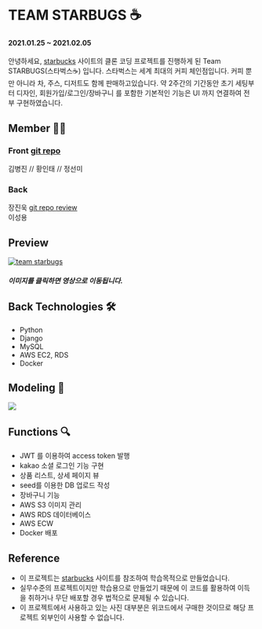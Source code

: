 # TEAM STARBUGS ☕️
#### 2021.01.25 ~ 2021.02.05
안녕하세요, [starbucks](https://www.starbucks.co.kr/index.do) 사이트의 클론 코딩 프로젝트를 진행하게 된 Team STARBUGS(스타벅스☕️) 입니다. 스타벅스는 세계 최대의 커피 체인점입니다. 커피 뿐만 아니라 차, 주스, 디저트도 함께 판매하고있습니다. 약 2주간의 기간동안 초기 세팅부터 디자인, 회원가입/로그인/장바구니 를 포함한 기본적인 기능은 UI 까지 연결하여 전부 구현하였습니다.

## Member 🕺🏻 <br>
### Front <a href="https://github.com/wecode-bootcamp-korea/16-2nd-starbugs-frontend"> git repo </a> <br>
김병진 // 황인태 // 정선미
### Back 
장진욱 <a href="https://github.com/jinukix"> git repo </a> <a href="https://velog.io/@jinukix/2차-프로젝트-후기">review</a> <br>
이성용

## Preview 
[![team starbugs](https://jinukix-bucket.s3.ap-northeast-2.amazonaws.com/%EC%8A%A4%ED%81%AC%EB%A6%B0%EC%83%B7+2021-02-09+%EC%98%A4%ED%9B%84+12.23.45.png)]('https://www.youtube.com/watch?v=LNovijmpFKU&t=1s')
##### 이미지를 클릭하면 영상으로 이동됩니다.

## Back Technologies 🛠
- Python
- Django
- MySQL
- AWS EC2, RDS
- Docker

## Modeling 📑
<img src="https://media.vlpt.us/images/jinukix/post/d7a20ef1-a74c-4bb3-8559-2affe312a1b1/스크린샷%202021-02-08%20오후%208.06.06.png">

## Functions 🔍
- JWT 를 이용하여 access token 발행
- kakao 소셜 로그인 기능 구현
- 상품 리스트, 상세 페이지 뷰
- seed를 이용한 DB 업로드 작성 
- 장바구니 기능
- AWS S3 이미지 관리
- AWS RDS 데이터베이스
- AWS ECW
- Docker 배포


## Reference 

- 이 프로젝트는 [starbucks](https://www.starbucks.co.kr/index.do) 사이트를 참조하여 학습목적으로 만들었습니다.
- 실무수준의 프로젝트이지만 학습용으로 만들었기 때문에 이 코드를 활용하여 이득을 취하거나 무단 배포할 경우 법적으로 문제될 수 있습니다.
- 이 프로젝트에서 사용하고 있는 사진 대부분은 위코드에서 구매한 것이므로 해당 프로젝트 외부인이 사용할 수 없습니다.
